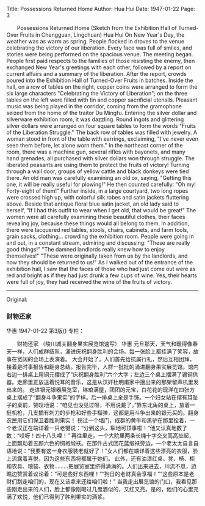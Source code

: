 Title: Possessions Returned Home
Author: Hua Hui
Date: 1947-01-22
Page: 3

　　Possessions Returned Home
    (Sketch from the Exhibition Hall of Turned-Over Fruits in Chengguan, Lingchuan)
    Hua Hui
    On New Year's Day, the weather was as warm as spring. People flocked in droves to the venue celebrating the victory of our liberation. Every face was full of smiles, and stories were being performed on the spacious venue.
    The meeting began. People first paid respects to the families of those resisting the enemy, then exchanged New Year's greetings with each other, followed by a report on current affairs and a summary of the liberation. After the report, crowds poured into the Exhibition Hall of Turned-Over Fruits in batches. Inside the hall, on a row of tables on the right, copper coins were arranged to form the six large characters "Celebrating the Victory of Liberation"; on the three tables on the left were filled with tin and copper sacrificial utensils. Pleasant music was being played in the corridor, coming from the gramophone seized from the home of the traitor Du Mingfu.
    Entering the silver dollar and silverware exhibition room, it was dazzling. Round ingots and glittering silver dollars were arranged on four square tables to form the words "Fruits of the Liberation Struggle." The back row of tables was filled with jewelry. A woman stood in front of the table with earrings, exclaiming, "I've never even seen them before, let alone worn them." In the northeast corner of the room, there was a machine gun, several rifles with bayonets, and many hand grenades, all purchased with silver dollars won through struggle. The liberated peasants are using them to protect the fruits of victory!
    Turning through a wall door, groups of yellow cattle and black donkeys were tied there. An old man was carefully examining an old ox, saying, "Getting this one, it will be really useful for plowing!" He then counted carefully: "Oh my! Forty-eight of them!"
    Further inside, in a large courtyard, two long ropes were crossed high up, with colorful silk robes and satin jackets fluttering above. Beside that antique floral blue satin jacket, an old lady said to herself, "If I had this outfit to wear when I get old, that would be great!" The women were all carefully examining these beautiful clothes, their faces revealing joy, because these things would all belong to them.
    In addition, there were lacquered red tables, stools, chairs, cabinets, and farm tools, grain sacks, clothing… crowding the exhibition room. People were going in and out, in a constant stream, admiring and discussing: "These are really good things!" "The damned landlords really knew how to enjoy themselves!" "These were originally taken from us by the landlords, and now they should be returned to us!"
    As I walked out of the entrance of the exhibition hall, I saw that the faces of those who had just come out were as red and bright as if they had just drunk a few cups of wine. Yes, their hearts were full of joy, they had received the wine of the fruits of victory.



<hr /> 

Original: 


### 财物还家
华惠
1947-01-22
第3版()
专栏：

　　财物还家
    （陵川城关翻身果实展览馆速写）
    华惠
    元旦那天，天气和暖得像春天一样，人们成群结队，涌进庆祝翻身胜利的会场。每一张脸上都挂满了笑容，故事在宽阔的会场上表演着。
    大会开始了，人们首先给抗属行礼，然后互相团拜，接着是时事报告和翻身总结。报告完毕，人群一批批的涌进翻身果实展览馆。馆内右边一排桌上用铜元摆成了“庆祝翻身胜利”六个大字；左边三个桌上摆满了锡铜供器。走廊里正放送着悦耳的音乐，这是从汉奸杜明甫家中搜出来的那架留声机里发出来的。
    走进银元银器展览室，琳琅满屋，团团的元宝，白花花的现洋在四张方桌上摆成了“翻身斗争果实”的字样。后一排桌上全是手饰。一个妇女站在摆有耳坠子的桌前，赞叹地说：“咱见也没见过呀，不用说戴了。”靠东北角的桌上，放着一挺机枪，几支插有刺刀的步枪和好些手榴弹，这都是用斗争出来的银元买的。翻身农民用它们保卫着胜利果实！
    拐过一个墙门，成群的黄牛和黑驴在那里拴着，一个老汉正在端详着一只老犍说：“分到这头，犁地可顶事啦！”他又认真地数了数：“哎呀！四十八头哩！”
    再往里走，一个大院里两条长绳十字交叉高高扯起，上面飘动着五颜六色的绸袍缎袄。在那件古式团花蓝缎袄旁边，一个老太太自言自语地说：“我要有这一身衣服装老就好了！”女人们都在端详着这些漂亮的衣服，脸上流露着喜悦，因为这些东西将都属于她们。
    此外，还有油漆红桌、凳、椅、柜和农具、粮袋、衣物………把展览室里挤得满满的。人们出来进去，川流不息，边瞧边赞赏着议论着：“可是些好东西哩！”“狗日的老财真会享福！”“这些原本是老财们刮走咱们的，现在又该拿来还给咱们啦！”
    当我走出展览馆的门口，我看见那些刚走出来的人们，脸上都像刚喝过几盅酒似的，又红又亮。是的，他们的心里充满了欢悦，他们已得到了胜利果实的酒浆。
